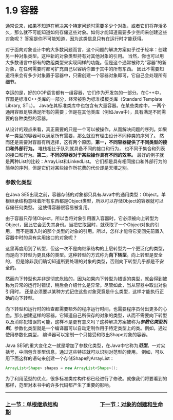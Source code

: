 # 1.9 容器

通常说来，如果不知道在解决某个特定问题时需要多少个对象，或者它们将存活多久，那么就不可能知道如何存储这些对象。如何才能知道需要多少空间来创建这些对象呢？
答案是你不可能知道，因为这类信息只有在运行时才能获得。

对于面向对象设计中的大多数问题而言，这个问题的解决方案似乎过于轻率：创建另一种对象类型。这种新的对象类型持有对其他对象的引用。
当然，你也可以用大多数语言中都有的数组类型来实现同样的功能。但是这个通常被称为“容器”的新对象，在任何需要时都可扩充自己以容纳你置于其中的所有东西。
因此不需要知道将来会有多少对象置于容器中，只需创建一个容器对象即可，它自己会处理所有细节。

幸运的是，好的OOP语言都有一组容器，它们作为开发包的一部分。在C++中，容器是标准C++类库的一部分，经常被称为标准模板类库（Standard Template Library, STL）。
Java在其标准类库中也包含有大量容器。在某些类库中，一两个通用容器足够满足所有的需要；但是在其他类库（例如Java中），具有满足不同需要的各种类型的容器。

从设计的观点来看，真正需要的只是一个可以被操作，从而解决问题的序列。如果单一类型的容器可以满足所有需要，那么就没有理由设计不同种类的序列了。
然而还是需要对容器有所选择，这有两个原因。**第一，不同容器提供了不同类型的接口和外部行为。** 堆栈相比于队列就具备不同的接口和行为，
也不同于集合和列表的接口和行为。**第二，不同的容器对于某些操作具有不同的效率。** 最好的例子就是两种List的比较：ArrayList和LinkedList。
它们都是具有相同接口和外部行为的简单的序列，但是它们对某些操作所花费的代价却是天壤之别。

### 参数化类型
在Java SE5出现之前，容器存储的对象都只具有Java中的通用类型：Object。单根继承结构意味着所有东西都是Object类型，所以可以存储Object的容器就可以存储任何类型。
这使得容器很容易被复用。

由于容器只存储Object，所以当将对象引用置入容器时，它必须被向上转型为Object，因此它会丢失其身份。当把它取回时，就获取了一个Object对象的引用，
而不是置入时的那个类型的对象的引用。所以，怎样才能将它变回先前置入容器中时的具有实用接口的对象呢？

这里再度用到了转型，但这一次不是向继承结构的上层转型为一个更泛化的类型，而是向下转型为更具体的类型。这种转型的方式称为**向下转型**。向上转型是安全的，
但是除非我们确切知道所要处理的对象的类型，否则向下转型几乎都是不安全的。

然而向下转型也并非是彻底危险的，因为如果向下转型为错误的类型，就会得到被称为异常的运行时错误，稍后会介绍什么是异常。尽管如此，当从容器中取出对象引用时，
还是必须要以某种方式记住这些对象究竟是什么类型，这样才能执行正确的向下转型。

向下转型和运行时的检查都需要额外的程序运行时间，也需要程序员付出更多的心血。那么创建这样的容器，它知道自己所保存的对象的类型，从而不需要向下转型以及消除犯错误的可能，这样不是更有意义吗？这种解决方案被称为***参数化类型机制***。参数化类型就是一个编译器可以自动定制作用于特定类型上的类。例如，通过使用参数化类型，
编译器可以定制一个只接受和取出Shape对象的容器。

Java SE5的重大变化之一就是增加了参数化类型，在Java中它称为***范型***。一对尖括号，中间包含类型信息，通过这些特征就可以识别对范型的使用。
例如，可以用下面这样的语句来创建一个存储Shape的ArrayList：
```java
ArrayList<Shape> shapes = new ArrayList<Shape>();
```

为了利用范型的优点，很多标准类库构件都已经进行了修改。就像我们将要看到的那样，范型对本书中的许多代码都产生了重要的影响。

---

### [上一节：单根继承结构](1.8_The_singly_rooted_hierarchy.md)　　　　　　　　[下一节：对象的创建和生命期](1.10_Object_creation_&_lifetime.md)